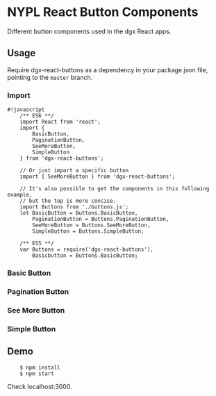 # NYPL React Button Components

Different button components used in the dgx React apps.

## Usage
Require dgx-react-buttons as a dependency in your package.json file, pointing to the `master` branch.

### Import
```
#!javascript
    /** ES6 **/
    import React from 'react';
    import {
        BasicButton,
        PaginationButton,
        SeeMoreButton,
        SimpleButton
    } from 'dgx-react-buttons';
    
    // Or just import a specific button
    import { SeeMoreButton } from 'dgx-react-buttons';

    // It's also possible to get the components in this following example,
    // but the top is more concise.
    import Buttons from './buttons.js';
    let BasicButton = Buttons.BasicButton,
        PaginationButton = Buttons.PaginationButton,
        SeeMoreButton = Buttons.SeeMoreButton,
        SimpleButton = Buttons.SimpleButton;

    /** ES5 **/
    var Buttons = require('dgx-react-buttons'),
        Basicbutton = Buttons.BasicButton;
```

### Basic Button

### Pagination Button

### See More Button

### Simple Button

## Demo

        $ npm install
        $ npm start

Check localhost:3000.

